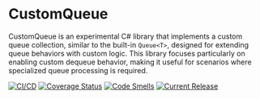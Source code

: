 # CustomQueue

CustomQueue is an experimental C# library that implements a custom queue collection, similar to the built-in `Queue<T>`, designed for extending queue behaviors with custom logic. This library focuses particularly on enabling custom dequeue behavior, making it useful for scenarios where specialized queue processing is required.

[![CI/CD](https://github.com/samsmithnz/CustomQueue/actions/workflows/dotnet.yml/badge.svg)](https://github.com/samsmithnz/CustomQueue/actions/workflows/dotnet.yml)
[![Coverage Status](https://coveralls.io/repos/github/samsmithnz/CustomQueue/badge.svg?branch=main)](https://coveralls.io/github/samsmithnz/CustomQueue?branch=main)
[![Code Smells](https://sonarcloud.io/api/project_badges/measure?project=samsmithnz_CustomQueue&metric=code_smells)](https://sonarcloud.io/summary/new_code?id=samsmithnz_CustomQueue)
[![Current Release](https://img.shields.io/github/release/samsmithnz/CustomQueue/all.svg)](https://github.com/samsmithnz/CustomQueue/releases)
